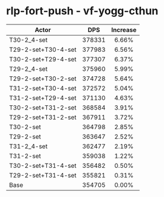 # rlp-fort-push - vf-yogg-cthun
| Actor | DPS | Increase |
|---|:---:|:---:|
|T30-2_4-set|378331|6.66%|
|T29-2-set+T30-4-set|377983|6.56%|
|T30-2-set+T29-4-set|377307|6.37%|
|T29-2_4-set|375960|5.99%|
|T29-2-set+T30-2-set|374728|5.64%|
|T31-2-set+T30-4-set|372572|5.04%|
|T31-2-set+T29-4-set|371130|4.63%|
|T30-2-set+T31-2-set|368584|3.91%|
|T29-2-set+T31-2-set|367911|3.72%|
|T30-2-set|364798|2.85%|
|T29-2-set|363647|2.52%|
|T31-2_4-set|362477|2.19%|
|T31-2-set|359038|1.22%|
|T30-2-set+T31-4-set|356482|0.50%|
|T29-2-set+T31-4-set|355821|0.31%|
|Base|354705|0.00%|
